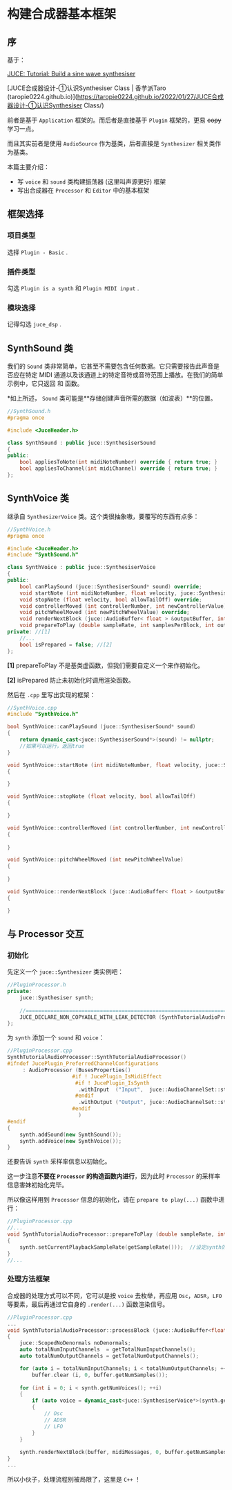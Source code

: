 # 构建合成器基本框架

## 序

基于：

[JUCE: Tutorial: Build a sine wave synthesiser](https://docs.juce.com/master/tutorial_sine_synth.html)

[JUCE合成器设计-①认识Synthesiser Class | 香芋派Taro (taropie0224.github.io)](https://taropie0224.github.io/2022/01/27/JUCE合成器设计-①认识Synthesiser Class/)

前者是基于 `Application` 框架的。而后者是直接基于 `Plugin` 框架的，更易 ~~copy~~ 学习一点。

而且其实前者是使用 `AudioSource` 作为基类，后者直接是 `Synthesizer` 相关类作为基类。

本篇主要介绍：

+ 写 `voice` 和 `sound` 类构建振荡器 (这里叫声源更好) 框架
+ 写出合成器在 `Processor` 和 `Editor` 中的基本框架



## 框架选择

### 项目类型

选择 `Plugin - Basic` .

### 插件类型

勾选 `Plugin is a synth` 和 `Plugin MIDI input` .

### 模块选择

记得勾选 `juce_dsp` .



## SynthSound 类

我们的 `Sound` 类非常简单，它甚至不需要包含任何数据。它只需要报告此声音是否应在特定 MIDI 通道以及该通道上的特定音符或音符范围上播放。在我们的简单示例中，它只返回 和 函数。

*如上所述， `Sound` 类可能是**存储创建声音所需的数据（如波表）**的位置。

```cpp
//SynthSound.h
#pragma once

#include <JuceHeader.h>

class SynthSound : public juce::SynthesiserSound
{
public:
    bool appliesToNote(int midiNoteNumber) override { return true; }
    bool appliesToChannel(int midiChannel) override { return true; }
};
```



## SynthVoice 类

继承自 `SynthesizerVoice` 类。这个类很抽象嗷，要覆写的东西有点多：

```cpp
//SynthVoice.h
#pragma once

#include <JuceHeader.h>
#include "SynthSound.h"

class SynthVoice : public juce::SynthesiserVoice
{
public:
    bool canPlaySound (juce::SynthesiserSound* sound) override;
    void startNote (int midiNoteNumber, float velocity, juce::SynthesiserSound* sound, int currentPitchWheelPosition) override;
    void stopNote (float velocity, bool allowTailOff) override;
    void controllerMoved (int controllerNumber, int newControllerValue) override;
    void pitchWheelMoved (int newPitchWheelValue) override;
    void renderNextBlock (juce::AudioBuffer< float > &outputBuffer, int startSample, int numSamples) override;
    void prepareToPlay (double sampleRate, int samplesPerBlock, int outputChannels);
private: //[1]
    //...
    bool isPrepared = false; //[2]
};
```

**[1]** prepareToPlay 不是基类虚函数，但我们需要自定义一个来作初始化。

**[2]** isPrepared 防止未初始化时调用渲染函数。

然后在 `.cpp` 里写出实现的框架：


```cpp
//SynthVoice.cpp
#include "SynthVoice.h"

bool SynthVoice::canPlaySound (juce::SynthesiserSound* sound)
{
    return dynamic_cast<juce::SynthesiserSound*>(sound) != nullptr;
    //如果可以运行，返回true
}

void SynthVoice::startNote (int midiNoteNumber, float velocity, juce::SynthesiserSound* sound, int currentPitchWheelPosition)
{

}

void SynthVoice::stopNote (float velocity, bool allowTailOff)
{

}

void SynthVoice::controllerMoved (int controllerNumber, int newControllerValue)
{
    
}

void SynthVoice::pitchWheelMoved (int newPitchWheelValue)
{
    
}

void SynthVoice::renderNextBlock (juce::AudioBuffer< float > &outputBuffer, int startSample, int numSamples)
{

}
```



## 与 Processor 交互

### 初始化

先定义一个 `juce::Synthesizer` 类实例吧：

```cpp
//PluginProcessor.h
private:
    juce::Synthesiser synth;
    
    //==============================================================================
    JUCE_DECLARE_NON_COPYABLE_WITH_LEAK_DETECTOR (SynthTutorialAudioProcessor)
};
```

为 `synth` 添加一个 `sound` 和 `voice`：

```cpp
//PluginProcessor.cpp
SynthTutorialAudioProcessor::SynthTutorialAudioProcessor()
#ifndef JucePlugin_PreferredChannelConfigurations
     : AudioProcessor (BusesProperties()
                     #if ! JucePlugin_IsMidiEffect
                      #if ! JucePlugin_IsSynth
                       .withInput  ("Input",  juce::AudioChannelSet::stereo(), true)
                      #endif
                       .withOutput ("Output", juce::AudioChannelSet::stereo(), true)
                     #endif
                       )
#endif
{
    synth.addSound(new SynthSound());
    synth.addVoice(new SynthVoice());
}
```

还要告诉 `synth` 采样率信息以初始化。

这一步注意**不要在 `Processor` 的构造函数内进行**，因为此时 `Processor` 的采样率信息害妹初始化完毕。

所以像这样用到 `Processor` 信息的初始化，请在 `prepare to play(...)` 函数中进行：

```cpp
//PluginProcessor.cpp
//...
void SynthTutorialAudioProcessor::prepareToPlay (double sampleRate, int samplesPerBlock)
{
    synth.setCurrentPlaybackSampleRate(getSampleRate()));  //设定synth的samplerate
}
//...
```

### 处理方法框架

合成器的处理方式可以不同，它可以是按 `voice` 去枚举，再应用 `Osc`，`ADSR`，`LFO` 等要素，最后再通过它自身的 `.render(...)` 函数渲染信号。

```cpp
//PluginProcessor.cpp
...
void SynthTutorialAudioProcessor::processBlock (juce::AudioBuffer<float>& buffer, juce::MidiBuffer& midiMessages)
{
    juce::ScopedNoDenormals noDenormals;
    auto totalNumInputChannels  = getTotalNumInputChannels();
    auto totalNumOutputChannels = getTotalNumOutputChannels();

    for (auto i = totalNumInputChannels; i < totalNumOutputChannels; ++i)
        buffer.clear (i, 0, buffer.getNumSamples());
    
    for (int i = 0; i < synth.getNumVoices(); ++i)
    {
        if (auto voice = dynamic_cast<juce::SynthesiserVoice*>(synth.getVoice(i)));
        {
            // Osc
            // ADSR
            // LFO
        }
    }
    
    synth.renderNextBlock(buffer, midiMessages, 0, buffer.getNumSamples());
}
...
```

所以小伙子，处理流程别被局限了，这里是 `C++` ！
